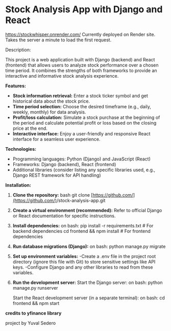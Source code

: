 # Stock Analysis App with Django and React

https://stockwhisper.onrender.com/
Currently deployed on Render site. Takes the server a minute to load the first request.

Description:

This project is a web application built with Django (backend) and React (frontend) that allows users to analyze stock performance over a chosen time period. It combines the strengths of both frameworks to provide an interactive and informative stock analysis experience.

**Features:**

- **Stock information retrieval:** Enter a stock ticker symbol and get historical data about the stock price.
- **Time period selection:** Choose the desired timeframe (e.g., daily, weekly, monthly) for data analysis.
- **Profit/loss calculation:** Simulate a stock purchase at the beginning of the period and calculate potential profit or loss based on the closing price at the end.
- **Interactive interface:** Enjoy a user-friendly and responsive React interface for a seamless user experience.

**Technologies:**

- Programming languages: Python (Django) and JavaScript (React)
- Frameworks: Django (backend), React (frontend)
- Additional libraries (consider listing any specific libraries used, e.g., Django REST framework for API handling)

**Installation:**

1. **Clone the repository:**
   bash
   git clone [https://github.com/](https://github.com/)<your-username>/stock-analysis-app.git
2. **Create a virtual environment (recommended):**
   Refer to official Django or React documentation for specific instructions.
3. **Install dependencies:**
   on bash:
  pip install -r requirements.txt  # For backend dependencies
  cd frontend && npm install        # For frontend dependencies
4. **Run database migrations (Django):**
   on bash:
   python manage.py migrate
5. **Set up environment variables:**
  -Create a .env file in the project root directory (ignore this file with Git) to store sensitive settings like API keys.
  -Configure Django and any other libraries to read from these variables.
6. **Run the development server:**
   Start the Django server:
   on bash:
   python manage.py runserver
   
   Start the React development server (in a separate terminal):
   on bash:
   cd frontend && npm start

**credits to yfinance library**

project by Yuval Sedero
   
